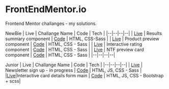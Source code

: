 # FrontEndMentor.io
Frontend Mentor challanges - my solutions.

NewBie
| Live | Challange Name | Code | Tech |
|--|--|--|--|
| [Live](https://mikezeg.github.io/FrontEndMentor.io/results-summary-component-main/) | Results summary component | [Code](https://github.com/MikeZeg/FrontEndMentor.io/tree/main/results-summary-component-main) | HTML, CSS-Sass |
| [Live](https://mikezeg.github.io/FrontEndMentor.io/product-preview-card-component-main/) | Product preview component | [Code](https://github.com/MikeZeg/FrontEndMentor.io/tree/main/product-preview-card-component-main) | HTML, CSS - Sass |
| [Live](https://mikezeg.github.io/FrontEndMentor.io/interactive-rating-component-main/) | Interactive rating component | [Code](https://github.com/MikeZeg/FrontEndMentor.io/tree/main/interactive-rating-component-main) | HTML, CSS - Sass |
| [Live](https://mikezeg.github.io/FrontEndMentor.io/nft-preview-card-component-main/) | NTF preview card component | [Code](https://github.com/MikeZeg/FrontEndMentor.io/tree/main/nft-preview-card-component-main) | HTML, CSS - Sass |
|--|--|--|--|

Junior
| Live | Challange Name | Code | Tech |
|--|--|--|--|
| [Live](https://mikezeg.github.io/FrontEndMentor.io/newsletter-sign-up-with-success-message-main/) | Newsletter sign up - in progress | [Code](https://github.com/MikeZeg/FrontEndMentor.io/tree/main/results-summary-component-main) | HTML, JS, CSS - Sass |
|[Live](https://mikezeg.github.io/FrontEndMentor.io/interactive-card-details-form-main)|Interactive card details form main | [Code](https://github.com/MikeZeg/FrontEndMentor.io/tree/main/interactive-card-details-form-main) | HTML, JS, CSS - Bootstrap + scss|